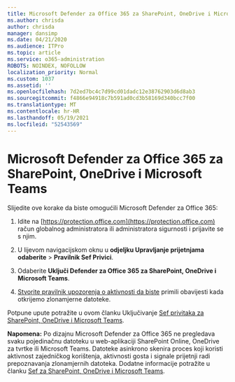 ```yaml
---
title: Microsoft Defender za Office 365 za SharePoint, OneDrive i Microsoft Teams
ms.author: chrisda
author: chrisda
manager: dansimp
ms.date: 04/21/2020
ms.audience: ITPro
ms.topic: article
ms.service: o365-administration
ROBOTS: NOINDEX, NOFOLLOW
localization_priority: Normal
ms.custom: 1037
ms.assetid: ''
ms.openlocfilehash: 7d2ed7bc4c7d99cd01dadc12e38762903d6d8ab3
ms.sourcegitcommit: f4866e94918c7b591ad0cd3b58169d340bcc7f00
ms.translationtype: MT
ms.contentlocale: hr-HR
ms.lasthandoff: 05/19/2021
ms.locfileid: "52543569"
---
```

# <a name="microsoft-defender-for-office-365-for-sharepoint-onedrive-and-microsoft-teams"></a>Microsoft Defender za Office 365 za SharePoint, OneDrive i Microsoft Teams

Slijedite ove korake da biste omogućili Microsoft Defender za Office 365:

1. Idite na [https://protection.office.com](https://protection.office.com) račun globalnog administratora ili administratora sigurnosti i prijavite se s njim.

2. U lijevom navigacijskom oknu u **odjeljku Upravljanje prijetnjama** **odaberite** \> **Pravilnik Sef Privici**.

3. Odaberite **Uključi Defender za Office 365 za SharePoint, OneDrive i Microsoft Teams**.

4. [Stvorite pravilnik upozorenja o aktivnosti da biste](/microsoft-365/compliance/create-activity-alerts) primili obavijesti kada otkrijemo zlonamjerne datoteke.

Potpune upute potražite u ovom članku Uključivanje [Sef privitaka za SharePoint, OneDrive i Microsoft Teams](/microsoft-365/security/office-365-security/turn-on-atp-for-spo-odb-and-teams).

**Napomena:** Po dizajnu Microsoft Defender za Office 365 ne pregledava svaku pojedinačnu datoteku u web-aplikaciji SharePoint Online, OneDrive za tvrtke ili Microsoft Teams. Datoteke asinkrono skenira proces koji koristi aktivnost zajedničkog korištenja, aktivnosti gosta i signale prijetnji radi prepoznavanja zlonamjernih datoteka. Dodatne informacije potražite u članku [Sef za SharePoint, OneDrive i Microsoft Teams](/microsoft-365/security/office-365-security/atp-for-spo-odb-and-teams).

